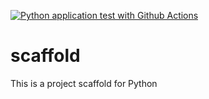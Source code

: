 [![Python application test with Github Actions](https://github.com/davidbasilio/scaffold/actions/workflows/main.yml/badge.svg)](https://github.com/davidbasilio/scaffold/actions/workflows/main.yml)

# scaffold
This is a project scaffold for Python
